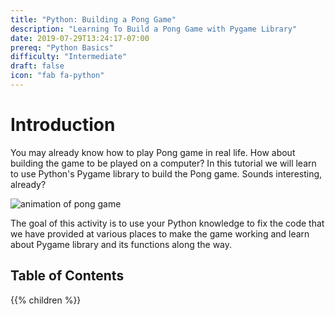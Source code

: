 ```yaml
---
title: "Python: Building a Pong Game"
description: "Learning To Build a Pong Game with Pygame Library"
date: 2019-07-29T13:24:17-07:00
prereq: "Python Basics"
difficulty: "Intermediate"
draft: false
icon: "fab fa-python"
---
```


# Introduction

You may already know how to play Pong game in real life. How about building the game to be played on a computer? In this tutorial we will learn to use Python's Pygame library to build the Pong game. Sounds interesting, already?

![animation of pong game](https://media.giphy.com/media/xThuWtNFKZWG6fUFe8/giphy.gif)

The goal of this activity is to use your Python knowledge to fix the code that we have provided at various places to make the game working and learn about Pygame library and its functions along the way. 

## Table of Contents

{{% children %}}
